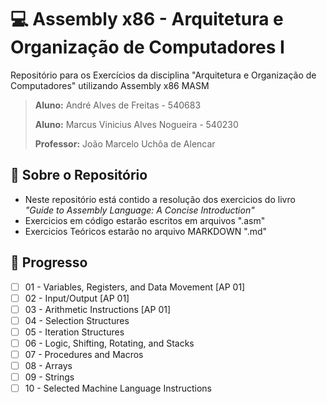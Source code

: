 # **💻 Assembly x86 - Arquitetura e Organização de Computadores I**

Repositório para os Exercícios da disciplina "Arquitetura e Organização de Computadores" utilizando Assembly x86 MASM

> <p><b>Aluno:</b> André Alves de Freitas - 540683</p>
> <p><b>Aluno:</b> Marcus Vinicius Alves Nogueira - 540230</p>
> <p><b>Professor:</b> João Marcelo Uchôa de Alencar<p>

## **📓 Sobre o Repositório**

- Neste repositório está contido a resolução dos exercicios do livro _"Guide to Assembly Language: A Concise Introduction"_
- Exercicios em código estarão escritos em arquivos ".asm"
- Exercicios Teóricos estarão no arquivo MARKDOWN ".md"

## **🎲 Progresso**

- [ ] 01 - Variables, Registers, and Data Movement [AP 01]
- [ ] 02 - Input/Output [AP 01]
- [ ] 03 - Arithmetic Instructions [AP 01]
- [ ] 04 - Selection Structures
- [ ] 05 - Iteration Structures
- [ ] 06 - Logic, Shifting, Rotating, and Stacks
- [ ] 07 - Procedures and Macros
- [ ] 08 - Arrays
- [ ] 09 - Strings
- [ ] 10 - Selected Machine Language Instructions
